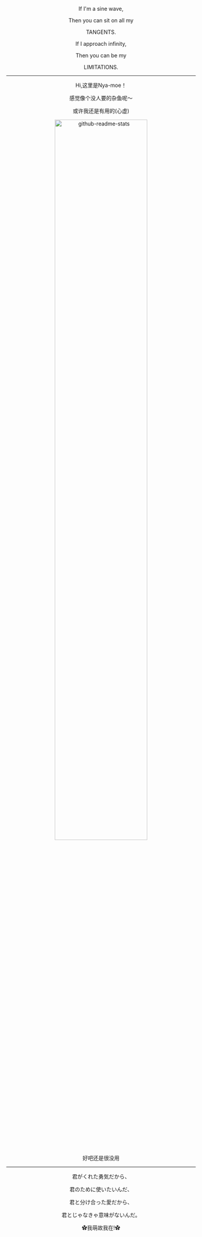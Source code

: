 <p align="center">If I'm a sine wave,</p>
<p align="center">Then you can sit on all my</p>
<p align="center">TANGENTS.</p>
<p align="center">If I approach infinity,</p>
<p align="center">Then you can be my</p>
<p align="center">LIMITATIONS.</p>

-------

<p align="center"> Hi,这里是Nya-moe！ </p>
<p align="center"> 感觉像个没人要的杂鱼呢～ </p>
<p align="center"> 或许我还是有用的(心虚)</p>
<p align="center">
    <img src="https://github-readme-stats.vercel.app/api?username=Nya-moe&count_private=true&include_all_commits=true&show_icons=true", width="70%" title="github-readme-stats"/>
<p align="center"> 好吧还是很没用</p>

-----
<p align="center"> 君がくれた勇気だから、</p>
<p align="center"> 君のために使いたいんだ、</p>
<p align="center"> 君と分け合った愛だから、</p>
<p align="center"> 君とじゃなきゃ意味がないんだ。</p>
<p align="center">✿我萌故我在!✿</p>    
